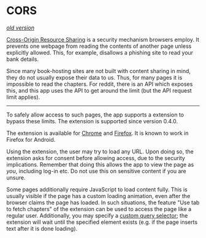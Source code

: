 # CORS

*[old version](./cors-old.md)*

[Cross-Origin Resource Sharing](https://developer.mozilla.org/en-US/docs/Glossary/CORS) is a security mechanism browsers employ.
It prevents one webpage from reading the contents of another page unless explicitly allowed.
This, for example, disallows a phishing site to read your bank details.

Since many book-hosting sites are not built with content sharing in mind, they do not usually expose their data to us.
Thus, for many pages it is impossible to read the chapters.
For reddit, there is an API which exposes this, and this app uses the API to get around the limit (but the API request limit applies).

---

To safely allow access to such pages, the app supports a extension to bypass these limits.
The extension is supported since version 0.4.0.

The extension is available for [Chrome](https://chromewebstore.google.com/detail/enhancer-for-nebula/fmoepccbjpaebcmpbcokdcbleedcfhni) and [Firefox](https://addons.mozilla.org/en-US/firefox/addon/rhfy-epub-companion/).
It is known to work in Firefox for Android.

Using the extension, the user may try to load any URL.
Upon doing so, the extension asks for consent before allowing access, due to the security implications.
Remember that doing this allows the app to view the page as *you*, including log-in etc.
Do not use this on sensitive content if you are unsure.

Some pages additionally require JavaScript to load content fully.
This is usually visible if the page has a custom loading animation, even after the browser claims the page has loaded.
In such situations, the feature "Use tab to fetch chapters" of the extension can be used to access the page like a regular user.
Additionally, you may specify a [custom query selector](https://developer.mozilla.org/en-US/docs/Web/CSS/CSS_selectors); the extension will wait until the specified element exists (e.g. if the page inserts text after it is done loading).